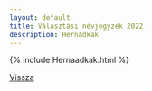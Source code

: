 ```yaml
---
layout: default
title: Választási névjegyzék 2022
description: Hernádkak
---
```


{% include Hernaadkak.html %}

[Vissza](./)